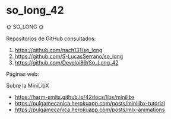 # so_long_42

🌞 SO_LONG 🌞

Repositorios de GitHub consultados:

1. https://github.com/nach131/so_long
2. https://github.com/S-LucasSerrano/so_long
3. https://github.com/Develoi89/So_Long_42

Páginas web:

  Sobre la MiniLibX
  - https://harm-smits.github.io/42docs/libs/minilibx
  - https://pulgamecanica.herokuapp.com/posts/minilibx-tutorial
  - https://pulgamecanica.herokuapp.com/posts/mlx-animations
